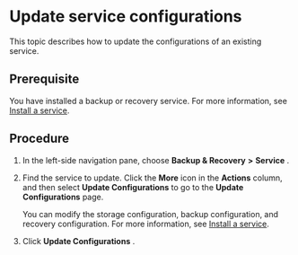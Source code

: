 Update service configurations
==================================================

This topic describes how to update the configurations of an existing service.

Prerequisite
---------------------------------

You have installed a backup or recovery service. For more information, see [Install a service](../1000.manage-backup-and-recovery-service/200.installation-services.md).

Procedure
------------------------------

1. In the left-side navigation pane, choose **Backup \& Recovery** **\>** **Service** .

2. Find the service to update. Click the **More** icon in the **Actions** column, and then select **Update Configurations** to go to the **Update Configurations** page.

   You can modify the storage configuration, backup configuration, and recovery configuration. For more information, see [Install a service](../1000.manage-backup-and-recovery-service/200.installation-services.md).

3. Click **Update Configurations** .

